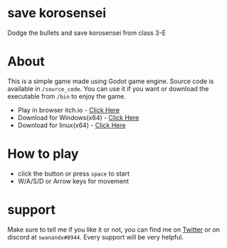 # save korosensei
Dodge the bullets and save korosensei from class 3-E

# About
This is a simple game made using Godot game engine. Source code is available in `/source_code`. You can use it if you want or download the executable from `/bin` to enjoy the game.

- Play in browser itch.io - [Click Here](https://swanandx.itch.io/save-korosensei)
- Download for Windows(x64) - [Click Here](https://github.com/swanandx/save-korosensei/raw/main/bin/save_korosensei.exe)
- Download for linux(x64) - [Click Here](https://github.com/swanandx/save-korosensei/raw/main/bin/save_korosensei_linux)

# How to play
- click the button or press `space` to start
- W/A/S/D or Arrow keys for movement

# support
Make sure to tell me if you like it or not, you can find me on [Twitter](https://twitter.com/_swanandx) or on discord at `swanandx#8944`.
Every support will be very helpful.